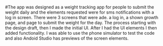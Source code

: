 #The app was designed as a weight tracking app for people to submit the weight daily and the elements requested were for sms notifications with a log in screen.  There were 3 screens that were ade.  a log in, a shown growth page, and page to submit the weight for the day.  The process starting with the design draft, then I made the initial UI.  After I had the UI elements I then added functionality.  I was able to use the phone simulator to test the code and also Andoid Studio has previews of the screen elements.

